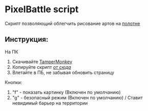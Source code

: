 # PixelBattle script
Скрипт позволяющий облегчить рисование артов на  <a href="https://twitch.tv/place" target="_blank">полотне</a>

## Инструкция:

На ПК

1. Скачивайте <a href="https://chrome.google.com/webstore/detail/tampermonkey/dhdgffkkebhmkfjojejmpbldmpobfkfo?hl=ru" target="_blank">TamperMonkey</a>
2. Копируйте скрипт <a href="https://pastebin.com/BQTn9Tsk" target="_blank">*от сюда*</a>
3. Влетайте в ПБ, не забывая обновить страницу</h4>

Кнопки:
1. "f" - показать картинку (Включен по умолчанию)
2. "g" - безопасный режим (Включен по умолчанию) / Ставит невидимый барьер на территории
